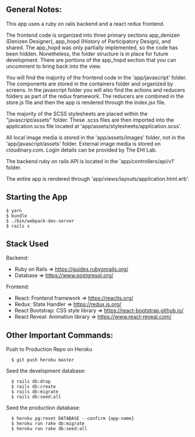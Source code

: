 ## General Notes:

This app uses a ruby on rails backend and a react redux frontend.

The frontend code is organized into three primary sections app_denizen (Denizen Designer), app_hopd (History of Participatory Design), and shared. The app_hopd was only partially implemented, so the code has been hidden. Nonetheless, the folder structure is in place for future development. There are portions of the app_hopd section that you can uncomment to bring back into the view.

You will find the majority of the frontend code in the 'app/javascript' folder. The components are stored in the containers folder and organized by screens. In the javascript folder you will also find the actions and reducers folders as part of the redux framework. The reducers are combined in the store.js file and then the app is rendered through the index.jsx file.

The majority of the SCSS stylesheets are placed within the "javascript/assets" folder. These .scss files are then imported into the application.scss file located at 'app/assets/stylesheets/application.scss'.

All local image media is stored in the 'app/assets/images' folder, not in the 'app/javascript/assets' folder. External image media is stored on cloudinary.com. Login details can be provided by The EHI Lab.

The backend ruby on rails API is located in the 'app/controllers/api/v1' folder.

The entire app is rendered through 'app/views/layouts/application.html.erb'.

## Starting the App

```
$ yarn
$ bundle
$ ./bin/webpack-dev-server
$ rails s
```

## Stack Used

Backend:

- Ruby on Rails => https://guides.rubyonrails.org/
- Database => https://www.postgresql.org/

Frontend:

- React: Frontend framework => https://reactjs.org/
- Redux: State Handler => https://redux.js.org/
- React Bootstrap: CSS style library => https://react-bootstrap.github.io/
- React Reveal: Animation library => https://www.react-reveal.com/

## Other Important Commands:

Push to Production Repo on Heroku

```
  $ git push heroku master
```

Seed the development database:

```
  $ rails db:drop
  $ rails db:create
  $ rails db:migrate
  $ rails db:seed:all
```

Seed the production database:

```
  $ heroku pg:reset DATABASE --confirm {app-name}
  $ heroku run rake db:migrate
  $ heroku run rake db:seed:all
```

<!--
Build Command
bundle install; bundle exec rake assets:precompile; bundle exec rake assets:clean;

Start Command
bundle exec puma -t 5:5 -p ${PORT:-3000} -e ${RACK_ENV:-development} -->

<!-- yarn; bundle;
./bin/webpack-dev-server; rails s -->
<!--

bundler: failed to load command: puma (/opt/render/project/.gems/bin/puma)
Jan 11 02:28:37 PM  ! Unable to load application: ArgumentError: Missing `secret_key_base` for 'production' environment, set this string with `rails credentials:edit`
Jan 11 02:28:37 PM  /opt/render/project/.gems/ruby/2.6.0/gems/railties-6.0.3.4/lib/rails/application.rb:588:in `validate_secret_key_base': Missing `secret_key_base` for 'production' environment, set this string with `rails credentials:edit` (ArgumentError) -->
